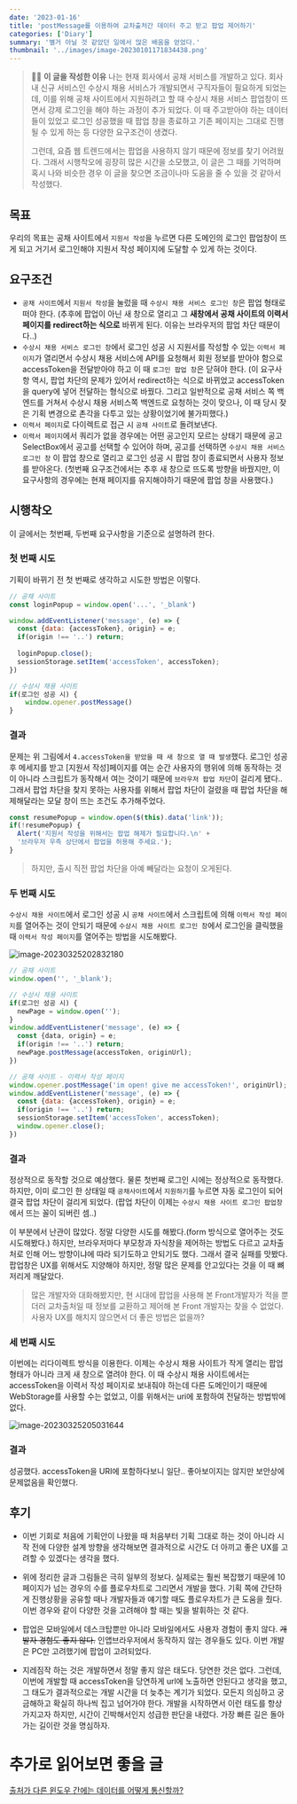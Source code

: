 ```yaml
---
date: '2023-01-16'
title: 'postMessage를 이용하여 교차출처간 데이터 주고 받고 팝업 제어하기'
categories: ['Diary']
summary: '별거 아닐 것 같았던 일에서 많은 배움을 얻었다.'
thumbnail: '../images/image-20230101171834438.png'
---
```




> 👨‍💻 **이 글을 작성한 이유**
> 나는 현재 회사에서 공채 서비스를 개발하고 있다. 회사 내 신규 서비스인 수상시 채용 서비스가 개발되면서 구직자들이 필요하게 되었는데, 이를 위해 공채 사이트에서 지원하려고 할 때 수상시 채용 서비스 팝업창이 뜨면서 강제 로그인을 해야 하는 과정이 추가 되었다. 이 때 주고받아야 하는 데이터들이 있었고 로그인 성공했을 때 팝업 창을 종료하고 기존 페이지는 그대로 진행될 수 있게 하는 등 다양한 요구조건이 생겼다.
>
> 그런데, 요즘 웹 트렌드에서는 팝업을 사용하지 않기 때문에 정보를 찾기 어려웠다. 그래서 시행착오에 굉장히 많은 시간을 소모했고, 이 글은 그 때를 기억하며 혹시 나와 비슷한 경우 이 글을 찾으면 조금이나마 도움을 줄 수 있을 것 같아서 작성했다.

## 목표

우리의 목표는 공채 사이트에서 `지원서 작성`을 누르면 다른 도메인의 로그인 팝업창이 뜨게 되고 거기서 로그인해야 지원서 작성 페이지에 도달할 수 있게 하는 것이다.

## 요구조건

- `공채 사이트`에서 `지원서 작성`을 눌렀을 때 `수상시 채용 서비스 로그인 창`은 팝업 형태로 떠야 한다.
  (추후에 팝업이 아닌 새 창으로 열리고 그 **새창에서 공채 사이트의 이력서 페이지를 redirect하는 식으로** 바뀌게 된다. 이유는 브라우저의 팝업 차단 때문이다..)
- `수상시 채용 서비스 로그인 창`에서 로그인 성공 시 지원서를 작성할 수 있는 `이력서 페이지`가 열리면서 수상시 채용 서비스에 API를 요청해서 회원 정보를 받아야 함으로 accessToken을 전달받아야 하고 이 때 `로그인 팝업 창`은 닫혀야 한다.
  (이 요구사항 역시, 팝업 차단의 문제가 있어서 redirect하는 식으로 바뀌었고 accessToken을 query에 넣어 전달하는 형식으로 바꿨다. 그리고 일반적으로 공채 서비스 쪽 백엔드를 거쳐서 수상시 채용 서비스쪽 백엔드로 요청하는 것이 맞으나, 이 때 당시 잦은 기획 변경으로 촌각을 다투고 있는 상황이었기에 불가피했다.)
- `이력서 페이지`로 다이렉트로 접근 시 `공채 사이트`로 돌려보낸다.
- `이력서 페이지`에서 쿼리가 없을 경우에는 어떤 공고인지 모르는 상태기 때문에 공고 SelectBox에서 공고를 선택할 수 있어야 하며, 공고를 선택하면 `수상시 채용 서비스 로그인 창` 이 팝업 창으로 열리고 로그인 성공 시 팝업 창이 종료되면서 사용자 정보를 받아온다. (첫번째 요구조건에서는 추후 새 창으로 뜨도록 방향을 바꿨지만, 이 요구사항의 경우에는 현재 페이지를 유지해야하기 때문에 팝업 창을 사용했다.)

## 시행착오

이 글에서는 첫번째, 두번째 요구사항을 기준으로 설명하려 한다.

### 첫 번째 시도

기획이 바뀌기 전 첫 번째로 생각하고 시도한 방법은 이렇다.

```js
// 공채 사이트
const loginPopup = window.open('...', '_blank')

window.addEventListener('message', (e) => {
  const {data: {accessToken}, origin} = e;
  if(origin !== '..') return;
  
  loginPopup.close();
  sessionStorage.setItem('accessToken', accessToken);	
})
```

```js
// 수상시 채용 사이트
if(로그인 성공 시) {
    window.opener.postMessage()
}
```



### 결과

문제는 위 그림에서 `4.accessToken을 받았을 때 새 창으로 열 때 발생`했다. 로그인 성공 후 메세지를 받고 [지원서 작성]페이지를 여는 순간 사용자의 행위에 의해 동작하는 것이 아니라 스크립트가 동작해서 여는 것이기 때문에 `브라우저 팝업 차단`이 걸리게 됐다.. 그래서 팝업 차단을 찾지 못하는 사용자를 위해서 팝업 차단이 걸렸을 때 팝업 차단을 해제해달라는 모달 창이 뜨는 조건도 추가해주었다.

```js
const resumePopup = window.open($(this).data('link'));
if(!resumePopup) {
  Alert('지원서 작성을 위해서는 팝업 해제가 필요합니다.\n' +
  '브라우저 우측 상단에서 팝업을 허용해 주세요.');
}
```

>  하지만, 출시 직전 팝업 차단을 아예 빼달라는 요청이 오게된다. 



### 두 번째 시도

`수상시 채용 사이트`에서 로그인 성공 시 `공채 사이트`에서 스크립트에 의해 `이력서 작성 페이지`를 열어주는 것이 안되기 때문에 `수상시 채용 사이트 로그인 창`에서 로그인을 클릭했을 때 `이력서 작성 페이지`를 열어주는 방법을 시도해봤다.

![image-20230325202832180](../../../../../joker77z.github.io/contents/images/image-20230325202832180.png)

```js
// 공채 사이트
window.open('', '_blank');
```

```js
// 수상시 채용 사이트
if(로그인 성공 시) {
  newPage = window.open('');
}
window.addEventListener('message', (e) => {
  const {data, origin} = e;
  if(origin !== '..') return;
  newPage.postMessage(accessToken, originUrl);
})
```

```js
// 공채 사이트 - 이력서 작성 페이지
window.opener.postMessage('im open! give me accessToken!', originUrl);
window.addEventListener('message', (e) => {
  const {data: {accessToken}, origin} = e;
  if(origin !== '..') return;
  sessionStorage.setItem('accessToken', accessToken);	
  window.opener.close();
})
```



### 결과

정상적으로 동작할 것으로 예상했다. 물론 첫번째 로그인 시에는 정상적으로 동작했다. 하지만, 이미 로그인 한 상태일 때 `공채사이트`에서 `지원하기`를 누르면 자동 로그인이 되어 결국 팝업 차단이 걸리게 되었다.
(팝업 차단이 이제는 `수상시 채용 사이트 로그인 팝업창`에서 뜨는 꼴이 되버린 셈..)

이 부분에서 난관이 많았다. 정말 다양한 시도를 해봤다.(form 방식으로 열어주는 것도 시도해봤다.) 하지만, 브라우저마다 부모창과 자식창을 제어하는 방법도 다르고 교차출처로 인해 어느 방향이냐에 따라 되기도하고 안되기도 했다. 그래서 결국 실패를 맛봤다. 팝업창은 UX를 위해서도 지양해야 하지만, 정말 많은 문제를 안고있다는 것을 이 때 뼈저리게 깨달았다.

> 많은 개발자와 대화해봤지만, 현 시대에 팝업을 사용해 본 Front개발자가 적을 뿐더러 교차출처일 때 정보를 교환하고 제어해 본 Front 개발자는 찾을 수 없었다. 사용자 UX를 해치지 않으면서 더 좋은 방법은 없을까?



### 세 번째 시도

이번에는 리다이렉트 방식을 이용한다. 이제는 수상시 채용 사이트가 작게 열리는 팝업 형태가 아니라 크게 새 창으로 열려야 한다. 이 때 수상시 채용 사이트에서는 accessToken을 이력서 작성 페이지로 보내줘야 하는데 다른 도메인이기 때문에 WebStorage를 사용할 수는 없었고, 이를 위해서는 uri에 포함하여 전달하는 방법밖에 없다. 

![image-20230325205031644](../../../../../joker77z.github.io/contents/images/image-20230325205031644.png)



### 결과

성공했다. accessToken을 URI에 포함하다보니 일단.. 좋아보이지는 않지만 보안상에 문제없음을 확인했다.



## 후기

- 이번 기회로 처음에 기획안이 나왔을 때 처음부터 기획 그대로 하는 것이 아니라 시작 전에 다양한 설계 방향을 생각해보면 결과적으로 시간도 더 아끼고 좋은 UX를 고려할 수 있겠다는 생각을 했다.

- 위에 정리한 글과 그림들은 극히 일부의 정보다. 실제로는 훨씬 복잡했기 때문에 10페이지가 넘는 경우의 수를 플로우차트로 그리면서 개발을 했다. 기획 쪽에 간단하게 진행상황을 공유할 때나 개발자들과 얘기할 때도 플로우차트가 큰 도움을 줬다. 이번 경우와 같이 다양한 것을 고려해야 할 때는 빛을 발휘하는 것 같다.

- 팝업은 모바일에서 데스크탑뿐만 아니라 모바일에서도 사용자 경험이 좋지 않다. ~~개발자 경험도 좋지 않다.~~ 인앱브라우저에서 동작하지 않는 경우들도 있다. 이번 개발은 PC만 고려했기에 팝업이 고려되었다. 
- 지레짐작 하는 것은 개발하면서 정말 좋지 않은 태도다. 당연한 것은 없다. 그런데, 이번에 개발할 때 accessToken을 당연하게 url에 노출하면 안된다고 생각을 했고, 그 태도가 결과적으로는 개발 시간을 더 늦추는 계기가 되었다. 모든지 의심하고 궁금해하고 확실히 하나씩 집고 넘어가야 한다. 개발을 시작하면서 이런 태도를 항상 가지고자 하지만, 시간이 긴박해서인지 성급한 판단을 내렸다. 가장 빠른 길은 돌아가는 길이란 것을 명심하자.



# 추가로 읽어보면 좋을 글

[출처가 다른 윈도우 간에는 데이터를 어떻게 통신할까?](https://ui.toast.com/posts/ko_20220831)

